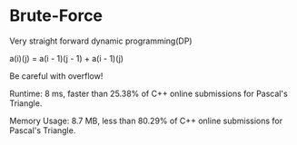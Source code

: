 # Brute-Force

Very straight forward dynamic programming(DP)

a(i)(j) = a(i - 1)(j - 1) + a(i - 1)(j)

Be careful with overflow!



Runtime: 8 ms, faster than 25.38% of C++ online submissions for Pascal's Triangle.

Memory Usage: 8.7 MB, less than 80.29% of C++ online submissions for Pascal's Triangle.